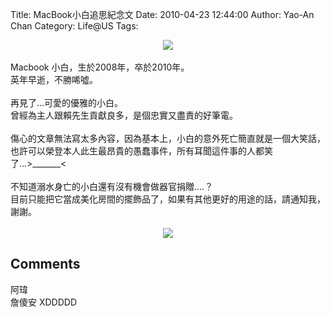 Title: MacBook小白追思紀念文
Date: 2010-04-23 12:44:00
Author: Yao-An Chan
Category: Life@US
Tags: 


<div class='post'>
<div class="separator" style="clear: both; text-align: center;"></div><div class="separator" style="clear: both; text-align: center;"><a href="http://3.bp.blogspot.com/_mvtDPM7iODU/S9HznBtjN8I/AAAAAAAAHB8/S2C1SR4BqBU/s1600/YAN_8436.JPG" imageanchor="1" style="margin-left: 1em; margin-right: 1em;"><img border="0" src="http://3.bp.blogspot.com/_mvtDPM7iODU/S9HznBtjN8I/AAAAAAAAHB8/S2C1SR4BqBU/s320/YAN_8436.JPG" /></a></div><br />Macbook 小白，生於2008年，卒於2010年。<br />英年早逝，不勝唏噓。<br /><br />再見了...可愛的優雅的小白。<br />曾經為主人跟賴先生貢獻良多，是個忠實又盡責的好筆電。<br /><br />傷心的文章無法寫太多內容，因為基本上，小白的意外死亡簡直就是一個大笑話，也許可以榮登本人此生最昂貴的愚蠢事件，所有耳聞這件事的人都笑了...&gt;_______&lt;<br /><br /><div class="separator" style="clear: both; text-align: center;"></div>不知道溺水身亡的小白還有沒有機會做器官捐贈....？<br />目前只能把它當成美化房間的擺飾品了，如果有其他更好的用途的話，請通知我，謝謝。<br /><br /><div class="separator" style="clear: both; text-align: center;"><a href="http://3.bp.blogspot.com/_mvtDPM7iODU/S9Hz-4OM4-I/AAAAAAAAHCE/DibuIt5G61k/s1600/YAN_8421.JPG" imageanchor="1" style="margin-left: 1em; margin-right: 1em;"><img border="0" src="http://3.bp.blogspot.com/_mvtDPM7iODU/S9Hz-4OM4-I/AAAAAAAAHCE/DibuIt5G61k/s320/YAN_8421.JPG" /></a></div></div>
<h2>Comments</h2>
<div class='comments'>
<div class='comment'>
<div class='author'>阿瑋</div>
<div class='content'>
詹傻安 XDDDDD</div>
</div>
</div>
